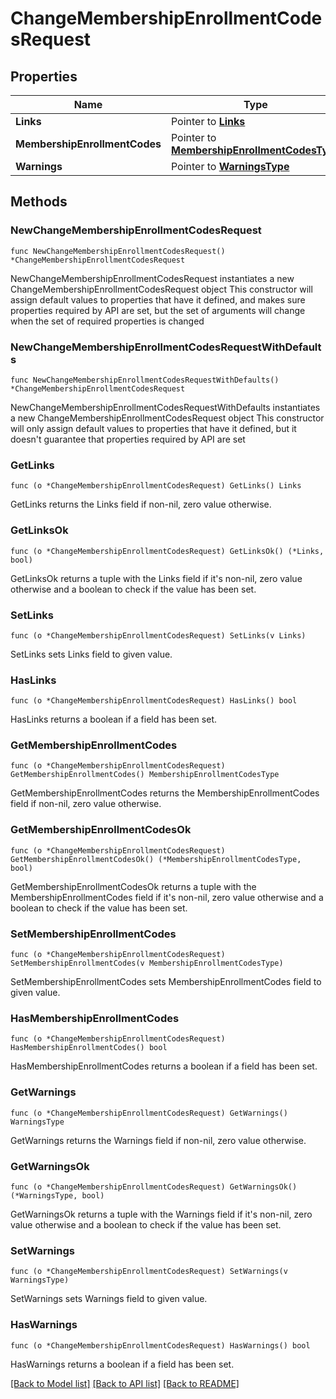 # ChangeMembershipEnrollmentCodesRequest

## Properties

Name | Type | Description | Notes
------------ | ------------- | ------------- | -------------
**Links** | Pointer to [**Links**](Links.md) |  | [optional] 
**MembershipEnrollmentCodes** | Pointer to [**MembershipEnrollmentCodesType**](MembershipEnrollmentCodesType.md) |  | [optional] 
**Warnings** | Pointer to [**WarningsType**](WarningsType.md) |  | [optional] 

## Methods

### NewChangeMembershipEnrollmentCodesRequest

`func NewChangeMembershipEnrollmentCodesRequest() *ChangeMembershipEnrollmentCodesRequest`

NewChangeMembershipEnrollmentCodesRequest instantiates a new ChangeMembershipEnrollmentCodesRequest object
This constructor will assign default values to properties that have it defined,
and makes sure properties required by API are set, but the set of arguments
will change when the set of required properties is changed

### NewChangeMembershipEnrollmentCodesRequestWithDefaults

`func NewChangeMembershipEnrollmentCodesRequestWithDefaults() *ChangeMembershipEnrollmentCodesRequest`

NewChangeMembershipEnrollmentCodesRequestWithDefaults instantiates a new ChangeMembershipEnrollmentCodesRequest object
This constructor will only assign default values to properties that have it defined,
but it doesn't guarantee that properties required by API are set

### GetLinks

`func (o *ChangeMembershipEnrollmentCodesRequest) GetLinks() Links`

GetLinks returns the Links field if non-nil, zero value otherwise.

### GetLinksOk

`func (o *ChangeMembershipEnrollmentCodesRequest) GetLinksOk() (*Links, bool)`

GetLinksOk returns a tuple with the Links field if it's non-nil, zero value otherwise
and a boolean to check if the value has been set.

### SetLinks

`func (o *ChangeMembershipEnrollmentCodesRequest) SetLinks(v Links)`

SetLinks sets Links field to given value.

### HasLinks

`func (o *ChangeMembershipEnrollmentCodesRequest) HasLinks() bool`

HasLinks returns a boolean if a field has been set.

### GetMembershipEnrollmentCodes

`func (o *ChangeMembershipEnrollmentCodesRequest) GetMembershipEnrollmentCodes() MembershipEnrollmentCodesType`

GetMembershipEnrollmentCodes returns the MembershipEnrollmentCodes field if non-nil, zero value otherwise.

### GetMembershipEnrollmentCodesOk

`func (o *ChangeMembershipEnrollmentCodesRequest) GetMembershipEnrollmentCodesOk() (*MembershipEnrollmentCodesType, bool)`

GetMembershipEnrollmentCodesOk returns a tuple with the MembershipEnrollmentCodes field if it's non-nil, zero value otherwise
and a boolean to check if the value has been set.

### SetMembershipEnrollmentCodes

`func (o *ChangeMembershipEnrollmentCodesRequest) SetMembershipEnrollmentCodes(v MembershipEnrollmentCodesType)`

SetMembershipEnrollmentCodes sets MembershipEnrollmentCodes field to given value.

### HasMembershipEnrollmentCodes

`func (o *ChangeMembershipEnrollmentCodesRequest) HasMembershipEnrollmentCodes() bool`

HasMembershipEnrollmentCodes returns a boolean if a field has been set.

### GetWarnings

`func (o *ChangeMembershipEnrollmentCodesRequest) GetWarnings() WarningsType`

GetWarnings returns the Warnings field if non-nil, zero value otherwise.

### GetWarningsOk

`func (o *ChangeMembershipEnrollmentCodesRequest) GetWarningsOk() (*WarningsType, bool)`

GetWarningsOk returns a tuple with the Warnings field if it's non-nil, zero value otherwise
and a boolean to check if the value has been set.

### SetWarnings

`func (o *ChangeMembershipEnrollmentCodesRequest) SetWarnings(v WarningsType)`

SetWarnings sets Warnings field to given value.

### HasWarnings

`func (o *ChangeMembershipEnrollmentCodesRequest) HasWarnings() bool`

HasWarnings returns a boolean if a field has been set.


[[Back to Model list]](../README.md#documentation-for-models) [[Back to API list]](../README.md#documentation-for-api-endpoints) [[Back to README]](../README.md)


